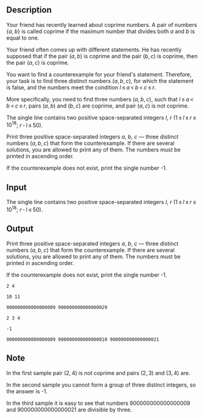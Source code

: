 ## Description

<div><p>Your friend has recently learned about coprime numbers. A pair of numbers <span class="tex-span">{<i>a</i>, <i>b</i>}</span> is called <span class="tex-font-style-it">coprime</span> if the maximum number that divides both <span class="tex-span"><i>a</i></span> and <span class="tex-span"><i>b</i></span> is equal to one. </p><p>Your friend often comes up with different statements. He has recently supposed that if the pair <span class="tex-span">(<i>a</i>, <i>b</i>)</span> is coprime and the pair <span class="tex-span">(<i>b</i>, <i>c</i>)</span> is coprime, then the pair <span class="tex-span">(<i>a</i>, <i>c</i>)</span> is coprime. </p><p>You want to find a counterexample for your friend's statement. Therefore, your task is to find three distinct numbers <span class="tex-span">(<i>a</i>, <i>b</i>, <i>c</i>)</span>, for which the statement is false, and the numbers meet the condition <span class="tex-span"><i>l</i> ≤ <i>a</i> &lt; <i>b</i> &lt; <i>c</i> ≤ <i>r</i></span>. </p><p>More specifically, you need to find three numbers <span class="tex-span">(<i>a</i>, <i>b</i>, <i>c</i>)</span>, such that <span class="tex-span"><i>l</i> ≤ <i>a</i> &lt; <i>b</i> &lt; <i>c</i> ≤ <i>r</i></span>, pairs <span class="tex-span">(<i>a</i>, <i>b</i>)</span> and <span class="tex-span">(<i>b</i>, <i>c</i>)</span> are coprime, and pair <span class="tex-span">(<i>a</i>, <i>c</i>)</span> is not coprime.</p></div><div class="input-specification"><p>The single line contains two positive space-separated integers <span class="tex-span"><i>l</i></span>, <span class="tex-span"><i>r</i></span> (<span class="tex-span">1 ≤ <i>l</i> ≤ <i>r</i> ≤ 10<sup class="upper-index">18</sup></span>; <span class="tex-span"><i>r</i> - <i>l</i> ≤ 50</span>).</p></div><div class="output-specification"><p>Print three positive space-separated integers <span class="tex-span"><i>a</i></span>, <span class="tex-span"><i>b</i></span>, <span class="tex-span"><i>c</i></span>&nbsp;— three distinct numbers <span class="tex-span">(<i>a</i>, <i>b</i>, <i>c</i>)</span> that form the counterexample. If there are several solutions, you are allowed to print any of them. The numbers must be printed in ascending order. </p><p>If the counterexample does not exist, print the single number -1.</p></div>

## Input

<p>The single line contains two positive space-separated integers <span class="tex-span"><i>l</i></span>, <span class="tex-span"><i>r</i></span> (<span class="tex-span">1 ≤ <i>l</i> ≤ <i>r</i> ≤ 10<sup class="upper-index">18</sup></span>; <span class="tex-span"><i>r</i> - <i>l</i> ≤ 50</span>).</p>

## Output

<p>Print three positive space-separated integers <span class="tex-span"><i>a</i></span>, <span class="tex-span"><i>b</i></span>, <span class="tex-span"><i>c</i></span>&nbsp;— three distinct numbers <span class="tex-span">(<i>a</i>, <i>b</i>, <i>c</i>)</span> that form the counterexample. If there are several solutions, you are allowed to print any of them. The numbers must be printed in ascending order. </p><p>If the counterexample does not exist, print the single number -1.</p>





```input1
2 4

```




```input2
10 11

```




```input3
900000000000000009 900000000000000029

```




```output1
2 3 4

```




```output2
-1

```




```output3
900000000000000009 900000000000000010 900000000000000021

```



## Note

<p>In the first sample pair <span class="tex-span">(2, 4)</span> is not coprime and pairs <span class="tex-span">(2, 3)</span> and <span class="tex-span">(3, 4)</span> are. </p><p>In the second sample you cannot form a group of three distinct integers, so the answer is -1. </p><p>In the third sample it is easy to see that numbers <span class="tex-span">900000000000000009</span> and <span class="tex-span">900000000000000021</span> are divisible by three. </p>
